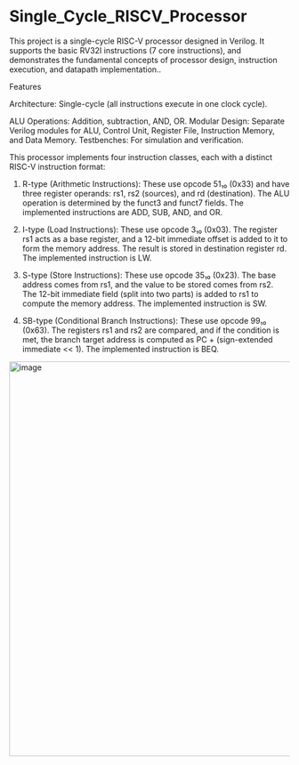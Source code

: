 # Single_Cycle_RISCV_Processor
This project is a single-cycle RISC-V processor designed in Verilog. It supports the basic RV32I instructions (7 core instructions), and demonstrates the fundamental concepts of processor design, instruction execution, and datapath implementation..

Features

Architecture: Single-cycle (all instructions execute in one clock cycle).

ALU Operations: Addition, subtraction, AND, OR.
Modular Design: Separate Verilog modules for ALU, Control Unit, Register File, Instruction Memory, and Data Memory.
Testbenches: For simulation and verification.

This processor implements four instruction classes, each with a distinct RISC-V instruction format:

1. R-type (Arithmetic Instructions): These use opcode 51₁₀ (0x33) and have three register operands: rs1, rs2 (sources), and rd (destination). The ALU operation is determined by the funct3 and funct7 fields. The implemented instructions are ADD, SUB, AND, and OR.

2. I-type (Load Instructions): These use opcode 3₁₀ (0x03). The register rs1 acts as a base register, and a 12-bit immediate offset is added to it to form the memory address. The result is stored in destination register rd. The implemented instruction is LW.

3. S-type (Store Instructions): These use opcode 35₁₀ (0x23). The base address comes from rs1, and the value to be stored comes from rs2. The 12-bit immediate field (split into two parts) is added to rs1 to compute the memory address. The implemented instruction is SW.

4. SB-type (Conditional Branch Instructions): These use opcode 99₁₀ (0x63). The registers rs1 and rs2 are compared, and if the condition is met, the branch target address is computed as PC + (sign-extended immediate << 1). The implemented instruction is BEQ.

<img width="950" height="710" alt="image" src="https://github.com/user-attachments/assets/7405b95b-e59c-4621-921f-ff7ff874cc5e" />
